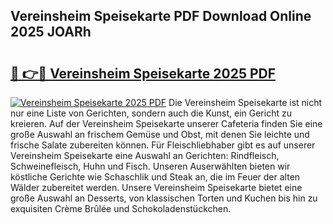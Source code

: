 ## Vereinsheim Speisekarte PDF Download Online 2025 JOARh

# <h2><a href="http://gc6iho.nevu.top/?p=Vereinsheim+Speisekarte">🔗 👉🔴 Vereinsheim Speisekarte 2025 PDF</a></h2>

[![Vereinsheim Speisekarte 2025 PDF](https://i.imgur.com/dBaPXMq.png)](http://gc6iho.nevu.top/?p=Vereinsheim+Speisekarte)
Die Vereinsheim Speisekarte ist nicht nur eine Liste von Gerichten, sondern auch die Kunst, ein Gericht zu kreieren. Auf der Vereinsheim Speisekarte unserer Cafeteria finden Sie eine große Auswahl an frischem Gemüse und Obst, mit denen Sie leichte und frische Salate zubereiten können. Für Fleischliebhaber gibt es auf unserer Vereinsheim Speisekarte eine Auswahl an Gerichten: Rindfleisch, Schweinefleisch, Huhn und Fisch. Unseren Auserwählten bieten wir köstliche Gerichte wie Schaschlik und Steak an, die im Feuer der alten Wälder zubereitet werden. Unsere Vereinsheim Speisekarte bietet eine große Auswahl an Desserts, von klassischen Torten und Kuchen bis hin zu exquisiten Crème Brûlée und Schokoladenstückchen.
